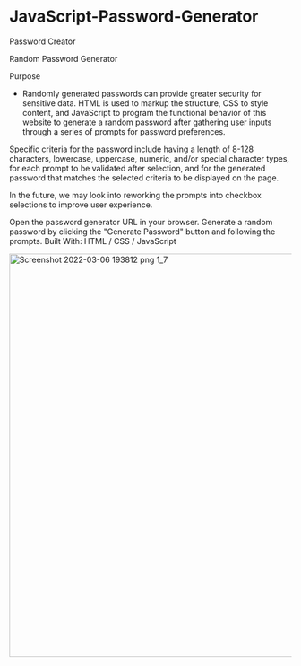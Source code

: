 # JavaScript-Password-Generator
Password Creator

Random Password Generator


Purpose
- Randomly generated passwords can provide greater security for sensitive data. HTML is used to markup the structure, CSS to style content, and JavaScript to program the functional behavior of this website to generate a random password after gathering user inputs through a series of prompts for password preferences. 

Specific criteria for the password include having a length of 8-128 characters, lowercase, uppercase, numeric, and/or special character types, for each prompt to be validated after selection, and for the generated password that matches the selected criteria to be displayed on the page. 

In the future, we may look into reworking the prompts into checkbox selections to improve user experience.


Open the password generator URL in your browser.
Generate a random password by clicking the "Generate Password" button and following the prompts.
Built With: HTML / CSS / JavaScript


<img width="719" alt="Screenshot 2022-03-06 193812 png 1_7" src="https://user-images.githubusercontent.com/98859025/156949807-9430afeb-fe87-4ed7-9719-9b1db05c2910.png">


